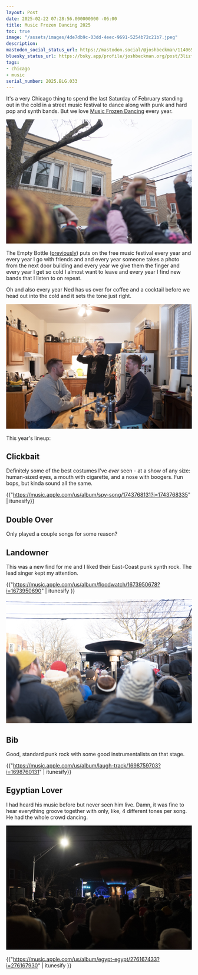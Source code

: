 ```yaml
---
layout: Post
date: 2025-02-22 07:28:56.000000000 -06:00
title: Music Frozen Dancing 2025
toc: true
image: "/assets/images/4de7db9c-03dd-4eec-9691-5254b72c21b7.jpeg"
description:
mastodon_social_status_url: https://mastodon.social/@joshbeckman/114065743909806064
bluesky_status_url: https://bsky.app/profile/joshbeckman.org/post/3lizfr23qqb24
tags:
- chicago
- music
serial_number: 2025.BLG.033
---
```

It's a very Chicago thing to spend the last Saturday of February standing out in the cold in a street music festival to dance along with punk and hard pop and synth bands. But we love [Music Frozen Dancing](https://www.musicfrozendancing.com/) every year.

![giving them the finger](/assets/images/4de7db9c-03dd-4eec-9691-5254b72c21b7.jpeg)

The Empty Bottle ([previously](https://www.joshbeckman.org/search/?q=%27%22empty%20bottle%22)) puts on the free music festival every year and every year I go with friends and and every year someone takes a photo from the next door building and every year we give them the finger and every year I get so cold I almost want to leave and every year I find new bands that I listen to on repeat.

Oh and also every year Ned has us over for coffee and a cocktail before we head out into the cold and it sets the tone just right.

![Ned making cocktails](/assets/images/649643c1-1d43-4082-8084-f4882a591940.jpeg)

This year's lineup:

## Clickbait

Definitely some of the best costumes I've _ever_ seen - at a show of any size: human-sized eyes, a mouth with cigarette, and a nose with boogers. Fun bops, but kinda sound all the same.

{{"https://music.apple.com/us/album/spy-song/1743768131?i=1743768335" | itunesify}}

## Double Over

Only played a couple songs for some reason?

## Landowner

This was a new find for me and I liked their East-Coast punk synth rock. The lead singer kept my attention.

{{"https://music.apple.com/us/album/floodwatch/1673950678?i=1673950690" | itunesify }}

![Landowner](/assets/images/2e4f712d-4c40-4d39-b726-e7d7b66961fa.jpeg)

## Bib

Good, standard punk rock with some good instrumentalists on that stage.

{{"https://music.apple.com/us/album/laugh-track/1698759703?i=1698760131" | itunesify}}

## Egyptian Lover

I had heard his music before but never seen him live. Damn, it was fine to hear everything groove together with only, like, 4 different tones per song. He had the whole crowd dancing.

![Egyptian Lover](/assets/images/c9eb23f8-49bb-4652-b810-f9ace5d61ec3.jpeg)

{{"https://music.apple.com/us/album/egypt-egypt/276167433?i=276167930" | itunesify }}
